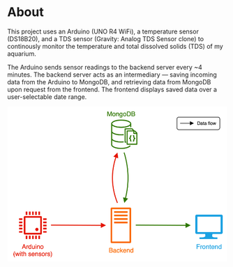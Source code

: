 # About

This project uses an Arduino (UNO R4 WiFi), a temperature sensor (DS18B20), and a TDS sensor (Gravity: Analog TDS Sensor clone) to continously monitor the temperature and total dissolved solids (TDS) of my aquarium.

The Arduino sends sensor readings to the backend server every ~4 minutes. 
The backend server acts as an intermediary &mdash; saving incoming data from the Arduino to MongoDB, and retrieving data from MongoDB upon request from the frontend.
The frontend displays saved data over a user-selectable date range.

<p align="center">
  <img src="./docs/data-flow-diagram.svg"/>
</p>
